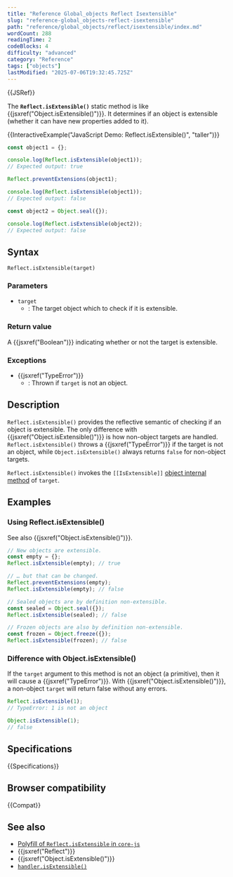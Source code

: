 ```yaml
---
title: "Reference Global_objects Reflect Isextensible"
slug: "reference-global_objects-reflect-isextensible"
path: "reference/global_objects/reflect/isextensible/index.md"
wordCount: 288
readingTime: 2
codeBlocks: 4
difficulty: "advanced"
category: "Reference"
tags: ["objects"]
lastModified: "2025-07-06T19:32:45.725Z"
---
```



{{JSRef}}

The **`Reflect.isExtensible()`** static method is like {{jsxref("Object.isExtensible()")}}. It determines if an object is extensible (whether it can have new properties added to it).

{{InteractiveExample("JavaScript Demo: Reflect.isExtensible()", "taller")}}

```js interactive-example
const object1 = {};

console.log(Reflect.isExtensible(object1));
// Expected output: true

Reflect.preventExtensions(object1);

console.log(Reflect.isExtensible(object1));
// Expected output: false

const object2 = Object.seal({});

console.log(Reflect.isExtensible(object2));
// Expected output: false
```

## Syntax

```js-nolint
Reflect.isExtensible(target)
```

### Parameters

- `target`
  - : The target object which to check if it is extensible.

### Return value

A {{jsxref("Boolean")}} indicating whether or not the target is extensible.

### Exceptions

- {{jsxref("TypeError")}}
  - : Thrown if `target` is not an object.

## Description

`Reflect.isExtensible()` provides the reflective semantic of checking if an object is extensible. The only difference with {{jsxref("Object.isExtensible()")}} is how non-object targets are handled. `Reflect.isExtensible()` throws a {{jsxref("TypeError")}} if the target is not an object, while `Object.isExtensible()` always returns `false` for non-object targets.

`Reflect.isExtensible()` invokes the `[[IsExtensible]]` [object internal method](/en-US/docs/Web/JavaScript/Reference/Global_Objects/Proxy#object_internal_methods) of `target`.

## Examples

### Using Reflect.isExtensible()

See also {{jsxref("Object.isExtensible()")}}.

```js
// New objects are extensible.
const empty = {};
Reflect.isExtensible(empty); // true

// … but that can be changed.
Reflect.preventExtensions(empty);
Reflect.isExtensible(empty); // false

// Sealed objects are by definition non-extensible.
const sealed = Object.seal({});
Reflect.isExtensible(sealed); // false

// Frozen objects are also by definition non-extensible.
const frozen = Object.freeze({});
Reflect.isExtensible(frozen); // false
```

### Difference with Object.isExtensible()

If the `target` argument to this method is not an object (a primitive), then it will cause a {{jsxref("TypeError")}}. With {{jsxref("Object.isExtensible()")}}, a non-object `target` will return false without any errors.

```js
Reflect.isExtensible(1);
// TypeError: 1 is not an object

Object.isExtensible(1);
// false
```

## Specifications

{{Specifications}}

## Browser compatibility

{{Compat}}

## See also

- [Polyfill of `Reflect.isExtensible` in `core-js`](https://github.com/zloirock/core-js#ecmascript-reflect)
- {{jsxref("Reflect")}}
- {{jsxref("Object.isExtensible()")}}
- [`handler.isExtensible()`](/en-US/docs/Web/JavaScript/Reference/Global_Objects/Proxy/Proxy/isExtensible)
